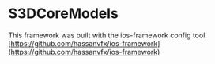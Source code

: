 # S3DCoreModels

This framework was built with the ios-framework  config tool.
[https://github.com/hassanvfx/ios-framework](https://github.com/hassanvfx/ios-framework)
